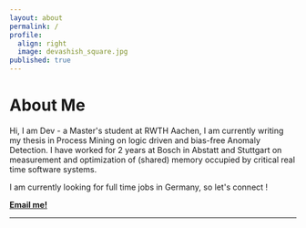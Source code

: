 ```yaml
---
layout: about
permalink: /
profile:
  align: right
  image: devashish_square.jpg
published: true
---
```




# About Me

Hi, I am Dev - a Master's student at RWTH Aachen, I am currently writing my thesis in Process Mining on logic driven and bias-free Anomaly Detection. I have worked for 2 years at Bosch in Abstatt and Stuttgart on measurement and optimization of (shared) memory occupied by critical real time software systems.

I am currently looking for full time jobs in Germany, so let's connect ! 

**[Email me!](mailto:ishay.gaikwad@gmail.com)**

***
